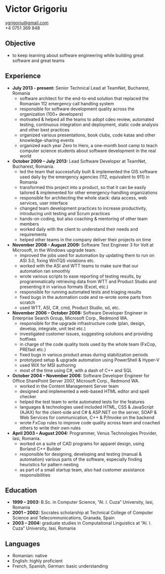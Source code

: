 Victor Grigoriu
===============

vgrigoriu@gmail.com  
+4 0751 369 848

Objective
---------
* to keep learning about software engineering while building great software and
  great teams

Experience
----------
* __July 2013 - present:__ Senior Technical Lead at TeamNet,
  Bucharest, Romania
    * software architect for the end-to-end solution that replaced the Romanian
      112 emergency call handling system
    * responsible for software development quality across the organization
      (100+ developers)
    * motivated & helped all the teams to adopt cdeo review, automated testing,
      continuous integration and deployment, static code analysis and other best
      practices
    * organized various presentations, book clubs, code katas and other
      knowledge-sharing events
    * organized each year Zero to Hero, a one-month boot camp to teach computer
      science students about software development in the real world
* __October 2009 – July 2013:__ Lead Software Developer at TeamNet, Bucharest,
  Romania.
    * led the team that successfully built & implemented the GIS software used
      daily by the emergency agencies (112, equivalent to 911) in Romania
    * transformed this project into a product, so that it can be easily
      tailored & implemented for other emergency-handling organizations
    * responsible for architecting the whole stack: data access, web services,
      user interface
    * changed team development practices to increase productivity, introducing
      unit testing and Scrum practices
    * hands-on coding, but also coaching & mentoring of other team members
    * worked daily with the client to understand their needs and requirements
    * helped other teams in the company deliver their projects on time
* __November 2008 – August 2009:__ Software Test Engineer 3 for Volt at
  Microsoft, in the Windows upgrade team.
    * improved the jobs used for automation by updating them to run on ASI 3.0,
      fixing WinTQS violations etc.
    * worked with the ASI and WTT teams to make sure that our automation ran
      smoothly
    * wrote various scripts to ease reporting of testing results, by
      programmatically retrieving data from WTT and Product Studio and
      presenting it in various formats (Excel, etc.)
    * responsible for running automated tests and triaging results
    * fixed bugs in the automation code and re-wrote some parts from scratch
    * used WTT, ASI, C#, cmd, Product Studio, sd, etc.
* __November 2006 – October 2008:__ Software Developer Engineer in Enterprise
  Search Group, Microsoft Corp., Redmond WA.
    * responsible for the upgrade infrastructure code (plan, design, develop,
      integrate, unit test etc.)
    * investigated customer issues, suggesting solutions and providing hotfixes
    * in charge of the code quality tools used by the whole team (FxCop, PREfast
      etc.)
    * fixed bugs in various product areas during stabilization periods
    * prototyped setup & upgrade automation using PowerShell & Hyper-V
    * used WiX for MSI authoring
    * most of the time using C#, with a dash of C++ and SQL
* __October 2004 – November 2006:__ Software Developer Engineer for Office
  SharePoint Server 2007, Microsoft Corp., Redmond WA.
    * worked in the Content Management Server team
    * designed and implemented a web-based HTML editor and spell checker
    * helped the test team to write automated tests for the features
    * languages & technologies used included HTML, CSS & JavaScript (AJAX)
      for the client-side and C# & ASP.NET on the server, SOAP & Web Services
      for communication, C++ & P/Invoke on the backend
    * wrote FxCop rules to improve code quality across team and coached others to
      write their own rules
* __April 2003 – August 2004:__ Programmer, Venus Technologies Provider, Iasi,
  Romania.
    * worked on a suite of CAD programs for apparel design, using Borland C++
      Builder
    * responsible for designing, developing and testing (manual & automation)
      various parts of the software, especially finding heuristics for pattern
      nesting
    * as part of a small startup team, also had customer assistance
      responsibilities

Education
---------
* __1999 – 2003:__ B.Sc. in Computer Science, “Al. I. Cuza” University, Iasi,
  Romania
* __2001 – 2002:__ Socrates scholarship at Technical College of Computer Science
  and Telecommunications, Granada, Spain
* __2003 – 2004:__ graduate studies in Computational Linguistics at
  “Al. I. Cuza” University, Iasi, Romania

Languages
---------
* Romanian: native
* English: highly proficient
* French, Spanish, German: basic understanding
